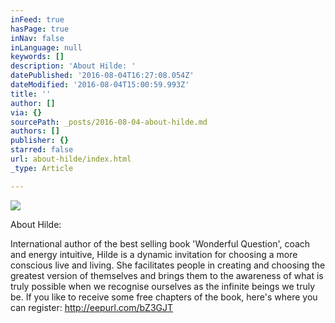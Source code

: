 ```yaml
---
inFeed: true
hasPage: true
inNav: false
inLanguage: null
keywords: []
description: 'About Hilde: '
datePublished: '2016-08-04T16:27:08.054Z'
dateModified: '2016-08-04T15:00:59.993Z'
title: ''
author: []
via: {}
sourcePath: _posts/2016-08-04-about-hilde.md
authors: []
publisher: {}
starred: false
url: about-hilde/index.html
_type: Article

---
```

![](https://the-grid-user-content.s3-us-west-2.amazonaws.com/25b213d7-a8fa-485b-ad45-d881a1e28a56.png)

About Hilde: 

International author of the best selling book 'Wonderful Question', coach and energy intuitive, Hilde is a dynamic invitation for choosing a more conscious live and living. She facilitates people in creating and choosing the greatest version of themselves and brings them to the awareness of what is truly possible when we recognise ourselves as the infinite beings we truly be. If you like to receive some free chapters of the book, here's where you can register: http://eepurl.com/bZ3GJT